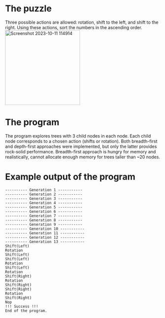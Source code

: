 # The puzzle
Three possible actions are allowed: rotation, shift to the left, and shift to the right.  Using these actions, sort the numbers in the ascending order.
<img width="243" alt="Screenshot 2023-10-11 114914" src="https://github.com/bugaev/turnstyle/assets/1672453/b249aeca-1332-4497-94ef-9d1251186d1f">

# The program
The program explores trees with 3 child nodes in each node. Each child node corresponds to a chosen action (shifts or rotation). Both breadth-first and depth-first approaches were implemented, but only the latter provides rock-solid performance. Breadth-first approach is hungry for memory and realistically, cannot allocate enough memory for trees taller than ~20 nodes.

# Example output of the program
```
---------- Generation 1 -----------
---------- Generation 2 -----------
---------- Generation 3 -----------
---------- Generation 4 -----------
---------- Generation 5 -----------
---------- Generation 6 -----------
---------- Generation 7 -----------
---------- Generation 8 -----------
---------- Generation 9 -----------
---------- Generation 10 -----------
---------- Generation 11 -----------
---------- Generation 12 -----------
---------- Generation 13 -----------
Shift(Left)
Rotation
Shift(Left)
Shift(Left)
Rotation
Shift(Left)
Rotation
Shift(Right)
Rotation
Shift(Right)
Shift(Right)
Rotation
Shift(Right)
Nop
!!! Success !!!
End of the program.
```
